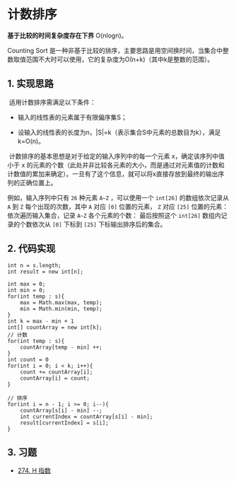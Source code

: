# 计数排序

**基于比较的时间复杂度存在下界** O(nlogn)。

Counting Sort 是一种非基于比较的排序，主要思路是用空间换时间，当集合中整数取值范围不大时可以使用，它的复杂度为Ο(n+k)（其中k是整数的范围）。

## 1. 实现思路

​	适用计数排序需满足以下条件：

* 输入的线性表的元素属于有限偏序集S；

* 设输入的线性表的长度为n，|S|=k（表示集合S中元素的总数目为k），满足 k=O(n)。

​	计数排序的基本思想是对于给定的输入序列中的每一个元素 x，确定该序列中值小于 x 的元素的个数（此处并非比较各元素的大小，而是通过对元素值的计数和计数值的累加来确定）。一旦有了这个信息，就可以将x直接存放到最终的输出序列的正确位置上。

例如，输入序列中只有 `26` 种元素 `A~Z` ，可以使用一个 `int[26]` 的数组依次记录从 `A` 到 `Z` 每个出现的次数，其中 `A` 对应 `[0]` 位置的元素， `Z` 对应 `[25]` 位置的元素：
依次遍历输入集合，记录 `A~Z` 各个元素的个数：
最后按照这个 `int[26]` 数组内记录的个数依次从 `[0]` 下标到 `[25]` 下标输出排序后的集合。


## 2. 代码实现

```
int n = s.length;
int result = new int[n];

int max = 0;
int min = 0;
for(int temp : s){
	max = Math.max(max, temp);
    min = Math.min(min, temp);
}
int k = max - min + 1
int[] countArray = new int[k];
// 计数
for(int temp : s){
	countArray[temp - min] ++;
}
int count = 0
for(int i = 0; i < k; i++){
	count += countArray[i];
	countArray[i] = count;
}

// 排序
for(int i = n - 1; i >= 0; i--){
	countArray[s[i] - min] --;
	int currentIndex = countArray[s[i] - min];
	result[currentIndex] = s[i];
}

```



## 3. 习题

* [274. H 指数](https://leetcode-cn.com/problems/h-index/)
